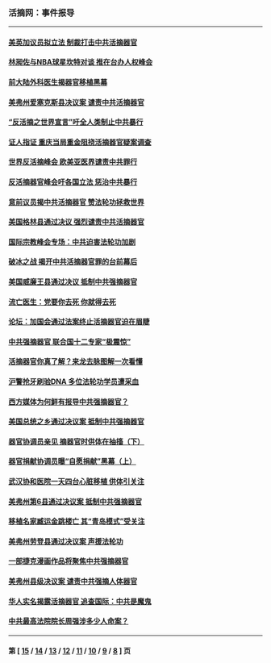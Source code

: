 ### 活摘网：事件报导
---
#### [美英加议员拟立法 制裁打击中共活摘器官](../../pages/nf5877/n13430251.md?02120430) 
#### [林昶佐与NBA球星坎特对谈 推在台办人权峰会](../../pages/nf5877/n13414467.md?02120430) 
#### [前大陆外科医生揭器官移植黑幕](../../pages/nf5877/n13401416.md?02120430) 
#### [美弗州爱塞克斯县决议案 谴责中共活摘器官](../../pages/nf5877/n13320919.md?02120430) 
#### [“反活摘之世界宣言”吁全人类制止中共暴行](../../pages/nf5877/n13259730.md?02120430) 
#### [证人指证 重庆当局重金阻挠活摘器官疑案调查](../../pages/nf5877/n13259127.md?02120430) 
#### [世界反活摘峰会 欧美亚医界谴责中共罪行](../../pages/nf5877/n13253550.md?02120430) 
#### [反活摘器官峰会吁各国立法 惩治中共暴行](../../pages/nf5877/n13245052.md?02120430) 
#### [意前议员揭中共活摘器官 赞法轮功拯救世界](../../pages/nf5877/n13203445.md?02120430) 
#### [美国格林县通过决议 强烈谴责中共活摘器官](../../pages/nf5877/n13119367.md?02120430) 
#### [国际宗教峰会专场：中共迫害法轮功加剧](../../pages/nf5877/n13088279.md?02120430) 
#### [破冰之战 揭开中共活摘器官罪的台前幕后](../../pages/nf5877/n13082457.md?02120430) 
#### [美国威廉王县通过决议 抵制中共强摘器官](../../pages/nf5877/n13056521.md?02120430) 
#### [流亡医生：党要你去死 你就得去死](../../pages/nf5877/n13052835.md?02120430) 
#### [论坛：加国会通过法案终止活摘器官迫在眉睫](../../pages/nf5877/n13029839.md?02120430) 
#### [中共强摘器官 联合国十二专家“极震惊”](../../pages/nf5877/n13024313.md?02120430) 
#### [活摘器官你真了解？来龙去脉图解一次看懂](../../pages/nf5877/n13013820.md?02120430) 
#### [沪警抢牙刷验DNA 多位法轮功学员遭采血](../../pages/nf5877/n12969218.md?02120430) 
#### [西方媒体为何鲜有报导中共强摘器官？](../../pages/nf5877/n12932034.md?02120430) 
#### [美国总统之乡通过决议案 抵制中共强摘器官](../../pages/nf5877/n12908242.md?02120430) 
#### [器官协调员亲见 摘器官时供体在抽搐（下）](../../pages/nf5877/n12898622.md?02120430) 
#### [器官捐献协调员曝“自愿捐献”黑幕（上）](../../pages/nf5877/n12878830.md?02120430) 
#### [武汉协和医院一天四台心脏移植 供体引关注](../../pages/nf5877/n12863175.md?02120430) 
#### [美弗州第6县通过决议案 抵制中共强摘器官](../../pages/nf5877/n12805218.md?02120430) 
#### [移植名家臧运金跳楼亡 其“青岛模式”受关注](../../pages/nf5877/n12803746.md?02120430) 
#### [美弗州劳登县通过决议案 声援法轮功](../../pages/nf5877/n12785715.md?02120430) 
#### [一部捷克漫画作品将聚焦中共强摘器官](../../pages/nf5877/n12785954.md?02120430) 
#### [美弗州县级决议案 谴责中共强摘人体器官](../../pages/nf5877/n12721290.md?02120430) 
#### [华人实名揭露活摘器官 追查国际：中共是魔鬼](../../pages/nf5877/n12691724.md?02120430) 
#### [中共最高法院院长周强涉多少人命案？](../../pages/nf5877/n12678074.md?02120430) 

---
#### 第 [ [15](./15.md?02120430) / [14](./14.md?02120430) / [13](./13.md?02120430) / [12](./12.md?02120430) / [11](./11.md?02120430) / [10](./10.md?02120430) / [9](./9.md?02120430) / [8](./8.md?02120430) ] 页
